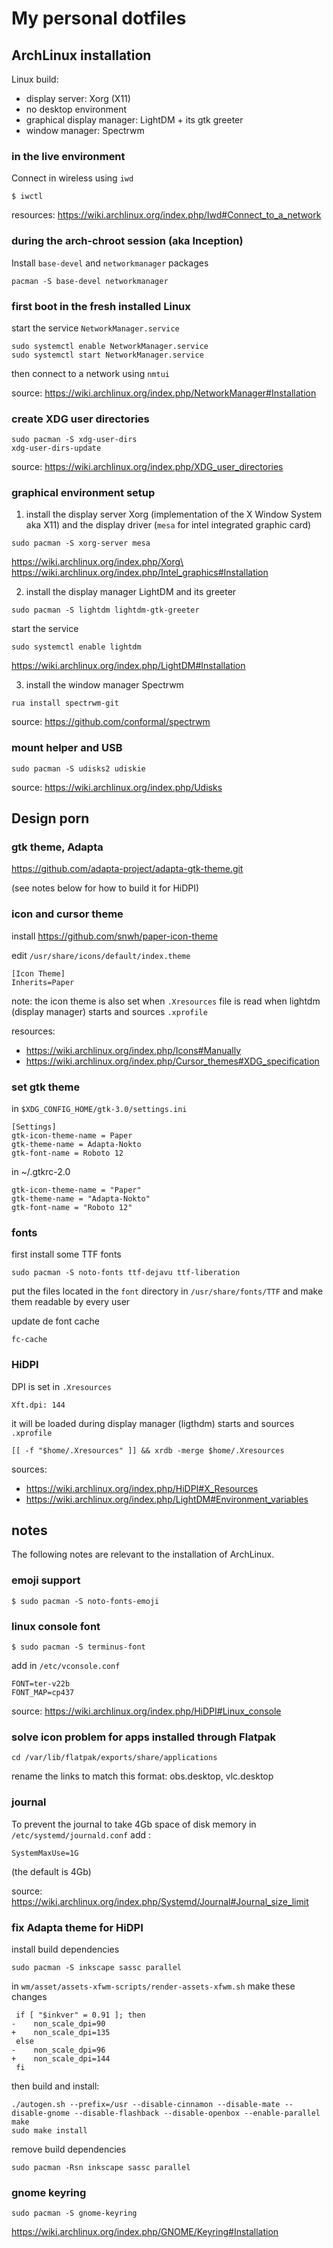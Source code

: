 # My personal dotfiles

## ArchLinux installation

Linux build:
- display server: Xorg (X11)
- no desktop environment
- graphical display manager: LightDM + its gtk greeter
- window manager: Spectrwm

### in the live environment
Connect in wireless using `iwd`
```
$ iwctl
```
resources: https://wiki.archlinux.org/index.php/Iwd#Connect_to_a_network

### during the arch-chroot session (aka Inception)
Install `base-devel` and `networkmanager` packages
```
pacman -S base-devel networkmanager
```

### first boot in the fresh installed Linux
start the service `NetworkManager.service`
```
sudo systemctl enable NetworkManager.service
sudo systemctl start NetworkManager.service
```
then connect to a network using `nmtui`

source: https://wiki.archlinux.org/index.php/NetworkManager#Installation

### create XDG user directories
```
sudo pacman -S xdg-user-dirs
xdg-user-dirs-update
```

source: https://wiki.archlinux.org/index.php/XDG_user_directories

### graphical environment setup

1. install the display server Xorg (implementation of the X Window System aka X11) and the display driver (`mesa` for intel integrated graphic card)
```
sudo pacman -S xorg-server mesa
```
https://wiki.archlinux.org/index.php/Xorg\
https://wiki.archlinux.org/index.php/Intel_graphics#Installation

2. install the display manager LightDM and its greeter
```
sudo pacman -S lightdm lightdm-gtk-greeter
```
start the service
```
sudo systemctl enable lightdm
```
https://wiki.archlinux.org/index.php/LightDM#Installation

3. install the window manager Spectrwm
```
rua install spectrwm-git
```
source: https://github.com/conformal/spectrwm

### mount helper and USB
```
sudo pacman -S udisks2 udiskie
```
source: https://wiki.archlinux.org/index.php/Udisks


## Design porn

### gtk theme, Adapta
https://github.com/adapta-project/adapta-gtk-theme.git

(see notes below for how to build it for HiDPI)

### icon and cursor theme
install https://github.com/snwh/paper-icon-theme

edit `/usr/share/icons/default/index.theme`
```
[Icon Theme]
Inherits=Paper
```

note: the icon theme is also set when `.Xresources` file is read when lightdm (display manager) starts and sources `.xprofile`

resources:
- https://wiki.archlinux.org/index.php/Icons#Manually
- https://wiki.archlinux.org/index.php/Cursor_themes#XDG_specification

### set gtk theme
in `$XDG_CONFIG_HOME/gtk-3.0/settings.ini`
```
[Settings]
gtk-icon-theme-name = Paper
gtk-theme-name = Adapta-Nokto
gtk-font-name = Roboto 12
```
in ~/.gtkrc-2.0
```
gtk-icon-theme-name = "Paper"
gtk-theme-name = "Adapta-Nokto"
gtk-font-name = "Roboto 12"
```

### fonts

first install some TTF fonts
```
sudo pacman -S noto-fonts ttf-dejavu ttf-liberation
```
put the files located in the `font` directory in `/usr/share/fonts/TTF` and make them readable by every user

update de font cache
```
fc-cache
```

### HiDPI

DPI is set in `.Xresources`
```
Xft.dpi: 144
```
it will be loaded during display manager (ligthdm) starts and sources `.xprofile`
```
[[ -f "$home/.Xresources" ]] && xrdb -merge $home/.Xresources
```

sources:
- https://wiki.archlinux.org/index.php/HiDPI#X_Resources
- https://wiki.archlinux.org/index.php/LightDM#Environment_variables

## notes

The following notes are relevant to the installation of ArchLinux.

### emoji support
```
$ sudo pacman -S noto-fonts-emoji
```

### linux console font
```
$ sudo pacman -S terminus-font
```
add in `/etc/vconsole.conf`
```
FONT=ter-v22b
FONT_MAP=cp437
```

source: https://wiki.archlinux.org/index.php/HiDPI#Linux_console

### solve icon problem for apps installed through Flatpak
```
cd /var/lib/flatpak/exports/share/applications
```
rename the links to match this format: obs.desktop, vlc.desktop

### journal
To prevent the journal to take 4Gb space of disk memory in `/etc/systemd/journald.conf` add :
```
SystemMaxUse=1G
```
(the default is 4Gb)

source: https://wiki.archlinux.org/index.php/Systemd/Journal#Journal_size_limit

### fix Adapta theme for HiDPI
install build dependencies
```
sudo pacman -S inkscape sassc parallel
```
in `wm/asset/assets-xfwm-scripts/render-assets-xfwm.sh` make these changes
```
 if [ "$inkver" = 0.91 ]; then
-    non_scale_dpi=90
+    non_scale_dpi=135
 else
-    non_scale_dpi=96
+    non_scale_dpi=144
 fi
```
then build and install:
```
./autogen.sh --prefix=/usr --disable-cinnamon --disable-mate --disable-gnome --disable-flashback --disable-openbox --enable-parallel
make
sudo make install
```
remove build dependencies
```
sudo pacman -Rsn inkscape sassc parallel
```

### gnome keyring

```
sudo pacman -S gnome-keyring
```

https://wiki.archlinux.org/index.php/GNOME/Keyring#Installation
